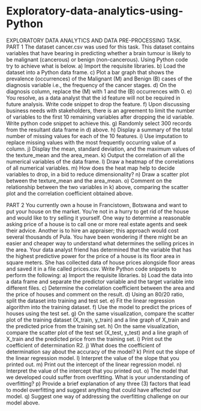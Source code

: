 # Exploratory-data-analytics-using-Python

EXPLORATORY DATA ANALYTICS AND DATA PRE-PROCESSING TASK.
PART 1
The dataset cancer.csv was used for this task. This dataset contains variables that have bearing in predicting whether a brain tumour is likely to be malignant (cancerous) or benign (non-cancerous). Using Python code try to achieve what is below.
a) Import the requisite libraries.
b) Load the dataset into a Python data frame.
c) Plot a bar graph that shows the prevalence (occurrences) of the Malignant (M) and Benign (B) cases of the diagnosis variable i.e., the frequency of the cancer stages.
d) On the diagnosis column, replace the (M) with 1 and the (B) occurrences with 0.
e) You resolve, as a data analyst that the id feature will not be required in future analysis. Write code snippet to drop the feature.
f) Upon discussing business needs with stakeholders, there is an agreement to limit the number of variables to the first 10 remaining variables after dropping the id variable. Write python code snippet to achieve this.
g) Randomly select 300 records from the resultant data frame in d) above.
h) Display a summary of the total number of missing values for each of the 10 features.
i) Use imputation to replace missing values with the most frequently occurring value of a column.
j) Display the mean, standard deviation, and the maximum values of the texture_mean and the area_mean.
k) Output the correlation of all the numerical variables of the data frame.
l) Draw a heatmap of the correlations of all numerical variables.
m) How does the heat map help to decide variables to drop, in a bid to reduce dimensionality?
n) Draw a scatter plot between the texture_mean and the area_mean.
o) Comment on the relationship between the two variables in k) above, comparing the scatter plot and the correlation coefficient obtained above.


PART 2
You currently own a house in Francistown, Botswana and want to put your house on the market. You’re not in a hurry to get rid of the house and would like to try selling it yourself. One way to determine a reasonable asking price of a house is to call one or more real estate agents and seek their advice. Another is to hire an appraiser; this approach would cost several thousands of Pula. You have been wondering if there might be an easier and cheaper way to understand what determines the selling prices in the area.
Your data analyst friend has determined that the variable that has the highest predictive power for the price of a house is its floor area in square meters. She has collected data of house prices alongside floor areas and saved it in a file called prices.csv.
Write Python code snippets to perform the following:
a) Import the requisite libraries.
b) Load the data into a data frame and separate the predictor variable and the target variable into different files.
c) Determine the correlation coefficient between the area and the price of houses and comment on the result.
d) Using an 80/20 ratio, split the dataset into training and test set.
e) Fit the linear regression algorithm into the training dataset.
f) Use the model to predict the prices of houses using the test set.
g) On the same visualization, compare the scatter plot of the training dataset (X_train, y_train) and a line graph of X_train and the predicted price from the training set.
h) On the same visualization, compare the scatter plot of the test set (X_test, y_test) and a line graph of X_train and the predicted price from the training set.
i) Print out the coefficient of determination R2.
j) What does the coefficient of determination say about the accuracy of the model?
k) Print out the slope of the linear regression model.
l) Interpret the value of the slope that you printed out.
m) Print out the intercept of the linear regression model.
n) Interpret the value of the intercept that you printed out.
o) The model that we developed could suffer from overfitting. What is your understanding of overfitting?
p) Provide a brief explanation of any three (3) factors that lead to model overfitting and suggest anything that could have affected our model.
q) Suggest one way of addressing the overfitting challenge on our model above.


